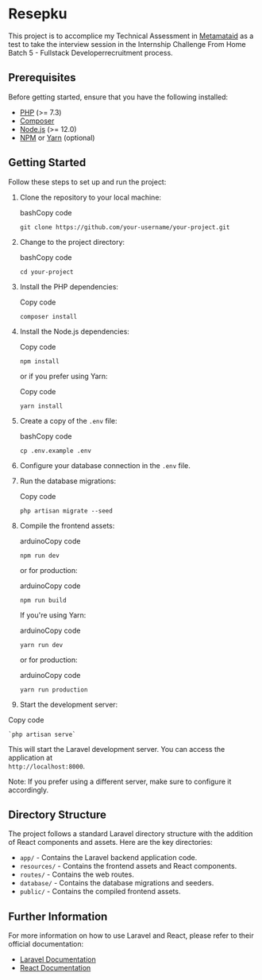 # Resepku

This project is to accomplice my Technical Assessment in [Metamataid](https://www.metamata.id/) as a test to take the interview session in the Internship Challenge From Home Batch 5 - Fullstack Developerrecruitment process.



## Prerequisites

Before getting started, ensure that you have the following installed:

 -   [PHP](https://www.php.net/) (>= 7.3)
-   [Composer](https://getcomposer.org/)
-   [Node.js](https://nodejs.org/) (>= 12.0)
-   [NPM](https://www.npmjs.com/) or [Yarn](https://yarnpkg.com/) (optional)

## Getting Started

Follow these steps to set up and run the project:

1.  Clone the repository to your local machine:
    
    bashCopy code
    
    `git clone https://github.com/your-username/your-project.git` 
    
2.  Change to the project directory:
    
    bashCopy code
    
    `cd your-project` 
    
3.  Install the PHP dependencies:
    
    Copy code
    
    `composer install` 
    
4.  Install the Node.js dependencies:
    
    Copy code
    
    `npm install` 
    
    or if you prefer using Yarn:
    
    Copy code
    
    `yarn install` 
    
5.  Create a copy of the `.env` file:
    
    bashCopy code
    
    `cp .env.example .env` 
    
7.  Configure your database connection in the `.env` file.
    
8.  Run the database migrations:
    
    Copy code
    
    `php artisan migrate --seed` 
    
9.  Compile the frontend assets:
    
    arduinoCopy code
    
    `npm run dev` 
    
    or for production:
    
    arduinoCopy code
    
    `npm run build` 
    
    If you're using Yarn:
    
    arduinoCopy code
    
    `yarn run dev` 
    
    or for production:
    
    arduinoCopy code
    
    `yarn run production` 
    
10.  Start the development server:
    
   Copy code
    
    `php artisan serve` 
    
   This will start the Laravel development server. You can access the application at 	 
    `http://localhost:8000`.
    
   Note: If you prefer using a different server, make sure to configure it accordingly.
    

## Directory Structure

The project follows a standard Laravel directory structure with the addition of React components and assets. Here are the key directories:


-   `app/` - Contains the Laravel backend application code.
-   `resources/` - Contains the frontend assets and React components.
-   `routes/` - Contains the web routes.
-   `database/` - Contains the database migrations and seeders.
-   `public/` - Contains the compiled frontend assets.

## Further Information

For more information on how to use Laravel and React, please refer to their official documentation:

-   [Laravel Documentation](https://laravel.com/docs)
-   [React Documentation](https://react.dev/)
